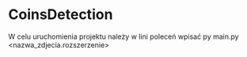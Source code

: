 # CoinsDetection
W celu uruchomienia projektu należy w lini poleceń wpisać
    py main.py <nazwa_zdjecia.rozszerzenie>
